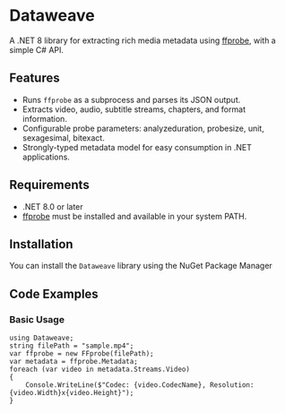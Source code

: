 # Dataweave

A .NET 8 library for extracting rich media metadata using [ffprobe](https://ffmpeg.org/ffprobe.html), with a simple C# API.

## Features

- Runs `ffprobe` as a subprocess and parses its JSON output.
- Extracts video, audio, subtitle streams, chapters, and format information.
- Configurable probe parameters: analyzeduration, probesize, unit, sexagesimal, bitexact.
- Strongly-typed metadata model for easy consumption in .NET applications.

## Requirements

- .NET 8.0 or later
- [ffprobe](https://ffmpeg.org/ffprobe.html) must be installed and available in your system PATH.

## Installation

You can install the `Dataweave` library using the NuGet Package Manager

## Code Examples

### Basic Usage
```
using Dataweave;
string filePath = "sample.mp4"; 
var ffprobe = new FFprobe(filePath);
var metadata = ffprobe.Metadata;
foreach (var video in metadata.Streams.Video) 
{ 
	Console.WriteLine($"Codec: {video.CodecName}, Resolution: {video.Width}x{video.Height}"); 
}
```